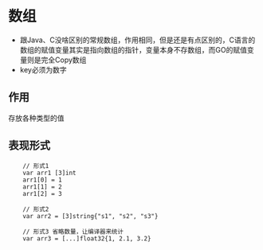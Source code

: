 # 数组
* 跟Java、C没啥区别的常规数组，作用相同，但是还是有点区别的，C语言的数组的赋值变量其实是指向数组的指针，变量本身不存数组，而GO的赋值变量则是完全Copy数组
* key必须为数字


## 作用
存放各种类型的值

## 表现形式

```
    // 形式1
	var arr1 [3]int
	arr1[0] = 1
	arr1[1] = 2
	arr1[2] = 3

	// 形式2
	var arr2 = [3]string{"s1", "s2", "s3"}

	// 形式3 省略数量，让编译器来统计
	var arr3 = [...]float32{1, 2.1, 3.2}

```
